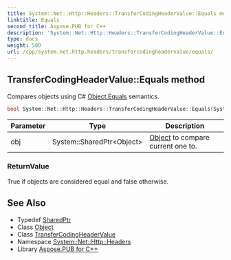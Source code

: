 ```yaml
---
title: System::Net::Http::Headers::TransferCodingHeaderValue::Equals method
linktitle: Equals
second_title: Aspose.PUB for C++
description: 'System::Net::Http::Headers::TransferCodingHeaderValue::Equals method. Compares objects using C# Object.Equals semantics in C++.'
type: docs
weight: 500
url: /cpp/system.net.http.headers/transfercodingheadervalue/equals/
---
```

## TransferCodingHeaderValue::Equals method


Compares objects using C# [Object.Equals](../../../system/object/equals/) semantics.

```cpp
bool System::Net::Http::Headers::TransferCodingHeaderValue::Equals(System::SharedPtr<Object> obj) override
```


| Parameter | Type | Description |
| --- | --- | --- |
| obj | System::SharedPtr\<Object\> | [Object](../../../system/object/) to compare current one to. |

### ReturnValue

True if objects are considered equal and false otherwise.

## See Also

* Typedef [SharedPtr](../../../system/sharedptr/)
* Class [Object](../../../system/object/)
* Class [TransferCodingHeaderValue](../)
* Namespace [System::Net::Http::Headers](../../)
* Library [Aspose.PUB for C++](../../../)
